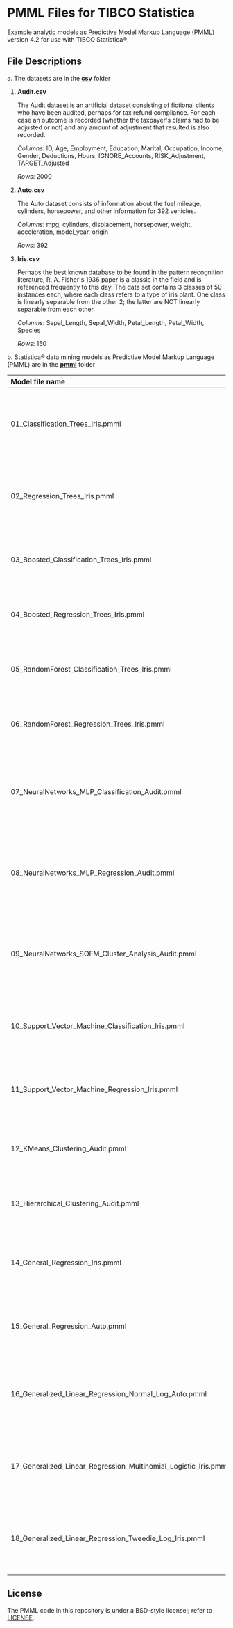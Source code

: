 # PMML Files for TIBCO Statistica

Example analytic models as Predictive Model Markup Language (PMML) version 4.2 for use with TIBCO Statistica®.

## File Descriptions<a name="files"></a>

a. The datasets are in the [**csv**](https://github.com/kgunasek-projects/Statistica-PMML4/tree/master/csv) folder

1. **Audit.csv**

	The Audit dataset is an artificial dataset consisting of fictional clients who have been audited, perhaps for tax refund compliance. For each case an outcome is recorded (whether the taxpayer's claims had to be adjusted or not) and any amount of adjustment that resulted is also recorded.
	
	*Columns*: ID, Age, Employment, Education, Marital, Occupation, Income, Gender, Deductions, Hours, IGNORE_Accounts, RISK_Adjustment, TARGET_Adjusted
	
	*Rows*: 2000
		
2. **Auto.csv**

	The Auto dataset consists of information about the fuel mileage, cylinders, horsepower, and other information for 392 vehicles.
	
	*Columns*: mpg, cylinders, displacement, horsepower, weight, acceleration, model_year, origin
	
	*Rows*: 392
	
3. **Iris.csv**

	Perhaps the best known database to be found in the pattern recognition literature, R. A. Fisher's 1936 paper is a classic in the field and is referenced frequently to this day. The data set contains 3 classes of 50 instances each, where each class refers to a type of iris plant. One class is linearly separable from the other 2; the latter are NOT linearly separable from each other.
	
	*Columns*: Sepal_Length, Sepal_Width, Petal_Length, Petal_Width, Species
	
	*Rows*: 150
		
b. Statistica® data mining models as Predictive Model Markup Language (PMML) are in the [**pmml**](https://github.com/kgunasek-projects/Statistica-PMML4/tree/master/pmml) folder

| Model file name												  | Description
| :---                                                            | :---: |
| 01_Classification_Trees_Iris.pmml                               | Classification model built using Statistica Classification and Regression Trees (CART) module on Iris dataset. |
| 02_Regression_Trees_Iris.pmml                                   | Regression model built using Statistica Classification and Regression Trees (CART) module on Iris dataset.|
| 03_Boosted_Classification_Trees_Iris.pmml                       | Classification model built using Statistica Boosted Trees module on Iris dataset. |
| 04_Boosted_Regression_Trees_Iris.pmml                           | Regression model built using Statistica Boosted Trees module on Iris dataset. |
| 05_RandomForest_Classification_Trees_Iris.pmml                  | Classification model built using Statistica Random Forests module on Iris dataset. |
| 06_RandomForest_Regression_Trees_Iris.pmml                      | Regression model built using Statistica Random Forests module on Iris dataset. |
| 07_NeuralNetworks_MLP_Classification_Audit.pmml                 | Classification (Multilayer Perceptron) model built using Statistica Neural Networks module on Audit dataset. |
| 08_NeuralNetworks_MLP_Regression_Audit.pmml                     | Regression (Multilayer Perceptron) model built using Statistica Neural Networks module on Audit dataset. |
| 09_NeuralNetworks_SOFM_Cluster_Analysis_Audit.pmml              | Cluster model based on the Kohonen algorithm, built using Statistica Neural Networks module on Audit dataset. |
| 10_Support_Vector_Machine_Classification_Iris.pmml              | Classification model built using Statistica Support Vector Machines (SVM) module on Iris dataset. |
| 11_Support_Vector_Machine_Regression_Iris.pmml                  | Regression model built using Statistica Support Vector Machines (SVM) module on Iris dataset. |
| 12_KMeans_Clustering_Audit.pmml                                 | Cluster model built using Statistica k-Means Cluster module on Audit dataset. |
| 13_Hierarchical_Clustering_Audit.pmml                           | Cluster model built using Statistica Tree Clustering module on Audit dataset. |
| 14_General_Regression_Iris.pmml                                 | Regression model built using Statistica General Linear Models (GLM) module on Iris dataset. |
| 15_General_Regression_Auto.pmml                                 | Regression model built using Statistica General Linear Models (GLM) module on Auto dataset. |
| 16_Generalized_Linear_Regression_Normal_Log_Auto.pmml           | Regression model built using Statistica Generalized Linear/Nonlinear models (GLZ) module on Auto dataset. |
| 17_Generalized_Linear_Regression_Multinomial_Logistic_Iris.pmml | Classification model built using Statistica Generalized Linear/Nonlinear models (GLZ) module on Iris dataset. |
| 18_Generalized_Linear_Regression_Tweedie_Log_Iris.pmml          | Regression model built using Statistica Generalized Linear/Nonlinear models (GLZ) module on Iris dataset. |
	
## License<a name="license"></a>

The PMML code in this repository is under a BSD-style licensel; refer to [LICENSE](https://github.com/kgunasek-projects/Statistica-PMML4/blob/master/LICENSE).